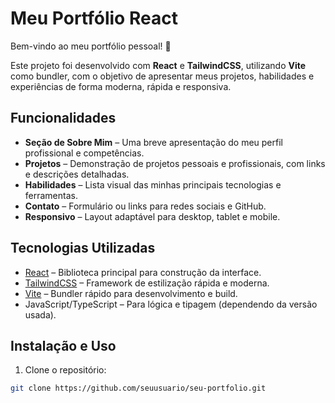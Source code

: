 # Meu Portfólio React

Bem-vindo ao meu portfólio pessoal! 🚀  

Este projeto foi desenvolvido com **React** e **TailwindCSS**, utilizando **Vite** como bundler, com o objetivo de apresentar meus projetos, habilidades e experiências de forma moderna, rápida e responsiva.  

## Funcionalidades

- **Seção de Sobre Mim** – Uma breve apresentação do meu perfil profissional e competências.  
- **Projetos** – Demonstração de projetos pessoais e profissionais, com links e descrições detalhadas.  
- **Habilidades** – Lista visual das minhas principais tecnologias e ferramentas.  
- **Contato** – Formulário ou links para redes sociais e GitHub.  
- **Responsivo** – Layout adaptável para desktop, tablet e mobile.  

## Tecnologias Utilizadas

- [React](https://reactjs.org/) – Biblioteca principal para construção da interface.  
- [TailwindCSS](https://tailwindcss.com/) – Framework de estilização rápida e moderna.  
- [Vite](https://vitejs.dev/) – Bundler rápido para desenvolvimento e build.  
- JavaScript/TypeScript – Para lógica e tipagem (dependendo da versão usada).  

## Instalação e Uso

1. Clone o repositório:  
```bash
git clone https://github.com/seuusuario/seu-portfolio.git
